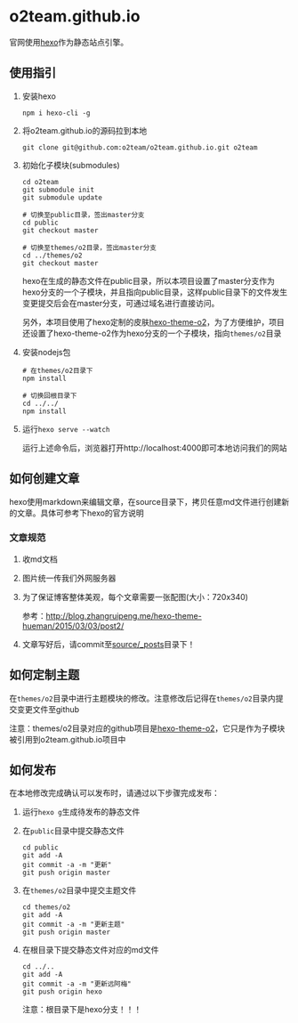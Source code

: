 # o2team.github.io

官网使用[hexo](https://hexo.io)作为静态站点引擎。

## 使用指引

1. 安装hexo

    ```
    npm i hexo-cli -g
    ```

2. 将o2team.github.io的源码拉到本地

    ```
    git clone git@github.com:o2team/o2team.github.io.git o2team
    ```

3. 初始化子模块(submodules)

    ```
    cd o2team
    git submodule init
    git submodule update
    
    # 切换至public目录，签出master分支
    cd public
    git checkout master
    
    # 切换至themes/o2目录，签出master分支
    cd ../themes/o2
    git checkout master
    ```

    hexo在生成的静态文件在public目录，所以本项目设置了master分支作为hexo分支的一个子模块，并且指向public目录，这样public目录下的文件发生变更提交后会在master分支，可通过域名进行直接访问。
    
    另外，本项目使用了hexo定制的皮肤[hexo-theme-o2](https://github.com/o2team/hexo-theme-o2)，为了方便维护，项目还设置了hexo-theme-o2作为hexo分支的一个子模块，指向`themes/o2`目录

4. 安装nodejs包

    ```
    # 在themes/o2目录下
    npm install
    
    # 切换回根目录下
    cd ../../
    npm install
    ```

5. 运行`hexo serve --watch`

    运行上述命令后，浏览器打开http://localhost:4000即可本地访问我们的网站
    
## 如何创建文章

hexo使用markdown来编辑文章，在source目录下，拷贝任意md文件进行创建新的文章。具体可参考下hexo的官方说明

### 文章规范

1. 收md文档
2. 图片统一传我们外网服务器
3. 为了保证博客整体美观，每个文章需要一张配图(大小：720x340)

    参考：http://blog.zhangruipeng.me/hexo-theme-hueman/2015/03/03/post2/

4. 文章写好后，请commit至[source/_posts](https://github.com/o2team/o2team.github.io/tree/hexo/source/_posts)目录下！
    
## 如何定制主题

在`themes/o2`目录中进行主题模块的修改。注意修改后记得在`themes/o2`目录内提交变更文件至github

注意：themes/o2目录对应的github项目是[hexo-theme-o2](https://github.com/o2team/hexo-theme-o2)，它只是作为子模块被引用到o2team.github.io项目中
    
## 如何发布

在本地修改完成确认可以发布时，请通过以下步骤完成发布：

1. 运行`hexo g`生成待发布的静态文件
2. 在`public`目录中提交静态文件

    ```
    cd public
    git add -A
    git commit -a -m "更新"
    git push origin master
    ```
    
3. 在`themes/o2`目录中提交主题文件

    ```
    cd themes/o2
    git add -A
    git commit -a -m "更新主题"
    git push origin master
    ```
4. 在根目录下提交静态文件对应的md文件

    ```
    cd ../..
    git add -A
    git commit -a -m "更新远阿梅"
    git push origin hexo
    ```
    注意：根目录下是hexo分支！！！
